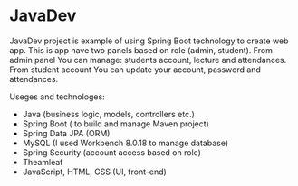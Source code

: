 # JavaDev

JavaDev project is example of using Spring Boot technology to create web app.
This is app have two panels based on role (admin, student).
From admin panel You can manage: students account, lecture and attendances.
From student account You can update your account, password and attendances.


Useges and technologes:
- Java (business logic, models, controllers etc.)
- Spring Boot ( to build and manage Maven project)
- Spring Data JPA (ORM)
- MySQL (I used Workbench 8.0.18  to manage database)
- Spring Security (account access based on role)
- Theamleaf
- JavaScript, HTML, CSS (UI, front-end)
